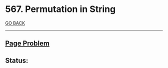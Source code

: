 # 567. Permutation in String

[GO BACK](../README.md)

___

## [Page Problem](https://leetcode.com/problems/permutation-in-string/)

## Status: 